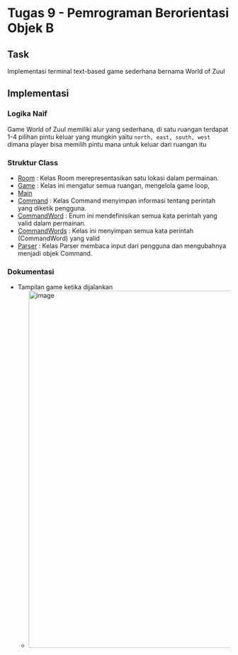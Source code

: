 # Tugas 9 - Pemrograman Berorientasi Objek B

## Task

Implementasi terminal text-based game sederhana bernama World of Zuul

## Implementasi

### Logika Naif

Game World of Zuul memiliki alur yang sederhana, di satu ruangan terdapat 1-4 pilihan pintu keluar yang mungkin yaitu `north, east, south, west` dimana player bisa memilih pintu mana untuk keluar dari ruangan itu

### Struktur Class

- [Room](https://github.com/KemalRajasa/PBO-FB/blob/main/tugas-individu/pertemuan9/src/Room.java) : Kelas Room merepresentasikan satu lokasi dalam permainan.
- [Game](https://github.com/KemalRajasa/PBO-FB/blob/main/tugas-individu/pertemuan9/src/Game.java) : Kelas ini mengatur semua ruangan, mengelola game loop,
- [Main](https://github.com/KemalRajasa/PBO-FB/blob/main/tugas-individu/pertemuan9/src/Main.java)
- [Command](https://github.com/KemalRajasa/PBO-FB/blob/main/tugas-individu/pertemuan9/src/Command.java) : Kelas Command menyimpan informasi tentang perintah yang diketik pengguna.
- [CommandWord](https://github.com/KemalRajasa/PBO-FB/blob/main/tugas-individu/pertemuan9/src/CommandWord.java) : Enum ini mendefinisikan semua kata perintah yang valid dalam permainan.
- [CommandWords](https://github.com/KemalRajasa/PBO-FB/blob/main/tugas-individu/pertemuan9/src/CommandWords.java) : Kelas ini menyimpan semua kata perintah (CommandWord) yang valid
- [Parser](https://github.com/KemalRajasa/PBO-FB/blob/main/tugas-individu/pertemuan9/src/Parser.java) : Kelas Parser membaca input dari pengguna dan mengubahnya menjadi objek Command.

### Dokumentasi

- Tampilan game ketika dijalankan
  - <img width="790" height="806" alt="image" src="https://github.com/user-attachments/assets/f23eb237-df79-4abb-8799-3180a104f117" />










